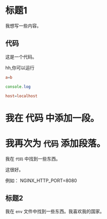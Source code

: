 # 标题1

我想写一些内容。

## 代码


这是一个代码。

hh,你可以运行

```conf
a=b
```

```js
console.log
```

```conf
host=localhost
```

# 我在 代码 中添加一段。

# 我再次为 `代码` 添加段落。

我在 `代码` 中找到一些东西。

这很好。

例如： NGINX_HTTP_PORT=8080

## 标题2

我在 `env` 文件中找到一些东西。我喜欢我的国家。
